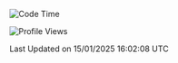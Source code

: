 <!--START_SECTION:waka-->
![Code Time](http://img.shields.io/badge/Code%20Time-2%2C217%20hrs%2021%20mins-blue)

![Profile Views](http://img.shields.io/badge/Profile%20Views-1-blue)


 Last Updated on 15/01/2025 16:02:08 UTC
<!--END_SECTION:waka-->